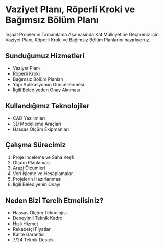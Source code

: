 # Vaziyet Planı, Röperli Kroki ve Bağımsız Bölüm Planı

İnşaat Projelerini Tamamlama Aşamasında Kat Mülkiyetine Geçmeniz için Vaziyet Planı, Röperli Kroki ve Bağımsız Bölüm Planlarını hazırlıyoruz.

## Sunduğumuz Hizmetleri

- Vaziyet Planı
- Röperli Kroki
- Bağımsız Bölüm Planları
- Yapı Aplikasyonun Güncellenmesi
- İlgili Belediyeden Onay Alınması

## Kullandığımız Teknolojiler

- CAD Yazılımları
- 3D Modelleme Araçları
- Hassas Ölçüm Ekipmanları

## Çalışma Sürecimiz

1. Proje İnceleme ve Saha Keşfi
2. Ölçüm Planlaması
3. Arazi Ölçümleri
4. Veri İşleme ve Hesaplamalar
5. Projelerin Hazırlanması
6. İlgili Belediyenin Onayı

## Neden Bizi Tercih Etmelisiniz?

- Hassas Ölçüm Teknolojisi
- Deneyimli Teknik Kadro
- Hızlı Hizmet
- Rekabetçi Fiyatlar
- Kalite Garantisi
- 7/24 Teknik Destek 